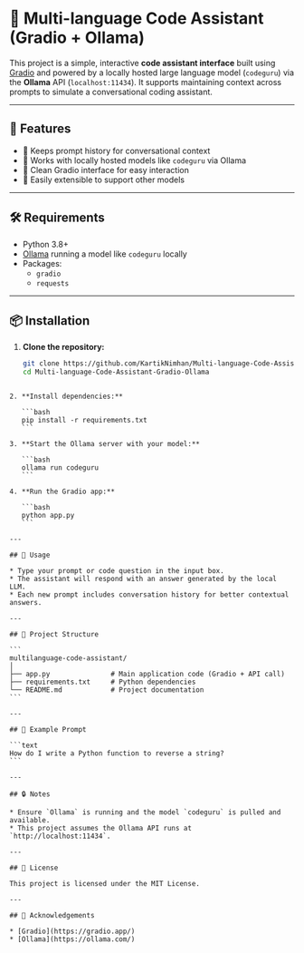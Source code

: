 # 🧠 Multi-language Code Assistant (Gradio + Ollama)

This project is a simple, interactive **code assistant interface** built using [Gradio](https://www.gradio.app/) and powered by a locally hosted large language model (`codeguru`) via the **Ollama** API (`localhost:11434`). It supports maintaining context across prompts to simulate a conversational coding assistant.

---

## 🚀 Features

- 🔄 Keeps prompt history for conversational context
- 🧠 Works with locally hosted models like `codeguru` via Ollama
- 🎨 Clean Gradio interface for easy interaction
- 🧩 Easily extensible to support other models

---

## 🛠️ Requirements

- Python 3.8+
- [Ollama](https://ollama.com/) running a model like `codeguru` locally
- Packages:
  - `gradio`
  - `requests`

---

## 📦 Installation

1. **Clone the repository:**
   ```bash
   git clone https://github.com/KartikNimhan/Multi-language-Code-Assistant-Gradio-Ollama-.git
   cd Multi-language-Code-Assistant-Gradio-Ollama
````

2. **Install dependencies:**

   ```bash
   pip install -r requirements.txt
   ```

3. **Start the Ollama server with your model:**

   ```bash
   ollama run codeguru
   ```

4. **Run the Gradio app:**

   ```bash
   python app.py
   ```

---

## 🧪 Usage

* Type your prompt or code question in the input box.
* The assistant will respond with an answer generated by the local LLM.
* Each new prompt includes conversation history for better contextual answers.

---

## 📁 Project Structure

```
multilanguage-code-assistant/
│
├── app.py               # Main application code (Gradio + API call)
├── requirements.txt     # Python dependencies
└── README.md            # Project documentation
```

---

## 🧠 Example Prompt

```text
How do I write a Python function to reverse a string?
```

---

## 🔒 Notes

* Ensure `Ollama` is running and the model `codeguru` is pulled and available.
* This project assumes the Ollama API runs at `http://localhost:11434`.

---

## 📜 License

This project is licensed under the MIT License.

---

## 🙌 Acknowledgements

* [Gradio](https://gradio.app/)
* [Ollama](https://ollama.com/)

````


